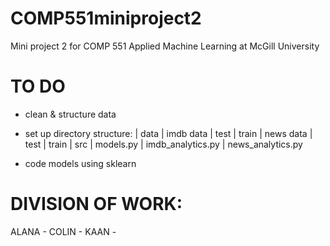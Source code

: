 # COMP551miniproject2
Mini project 2 for COMP 551 Applied Machine Learning at McGill University 

# TO DO 
- clean & structure data
- set up directory structure:
    | data 
        | imdb data
            | test 
            | train
        | news data
            | test
            | train
    | src 
        | models.py 
        | imdb_analytics.py
        | news_analytics.py
  
 - code models using sklearn

# DIVISION OF WORK: 
ALANA - 
COLIN - 
KAAN - 
